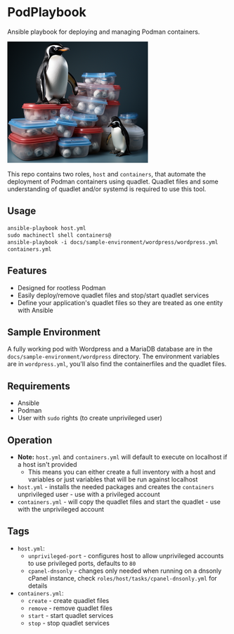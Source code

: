 # PodPlaybook

Ansible playbook for deploying and managing Podman containers.

![PodPlaybook](docs/images/logo.png)

This repo contains two roles, `host` and `containers`, that automate the deployment of Podman containers using quadlet.
Quadlet files and some understanding of quadlet and/or systemd is required to use this tool.

## Usage
    ansible-playbook host.yml
    sudo machinectl shell containers@
    ansible-playbook -i docs/sample-environment/wordpress/wordpress.yml containers.yml

## Features
- Designed for rootless Podman
- Easily deploy/remove quadlet files and stop/start quadlet services
- Define your application's quadlet files so they are treated as one entity with Ansible

## Sample Environment
A fully working pod with Wordpress and a MariaDB database are in the `docs/sample-environment/wordpress` directory.
The environment variables are in `wordpress.yml`, you'll also find the containerfiles and the quadlet files.

## Requirements
- Ansible
- Podman
- User with `sudo` rights (to create unprivileged user)

## Operation
- **Note:** `host.yml` and `containers.yml` will default to execute on localhost if a host isn't provided
    - This means you can either create a full inventory with a host and variables or just variables that will be run against localhost
- `host.yml` - installs the needed packages and creates the `containers` unprivileged user - use with a privileged account
- `containers.yml` - will copy the quadlet files and start the quadlet - use with the unprivileged account

## Tags
- `host.yml`:
    - `unprivileged-port` - configures host to allow unprivileged accounts to use privileged ports, defaults to `80`
    - `cpanel-dnsonly` - changes only needed when running on a dnsonly cPanel instance, check `roles/host/tasks/cpanel-dnsonly.yml` for details
- `containers.yml`:
    - `create` - create quadlet files
    - `remove` - remove quadlet files
    - `start` - start quadlet services
    - `stop` - stop quadlet services
